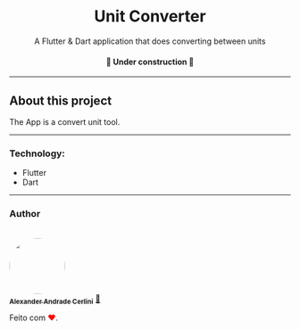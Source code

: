 <h1 align="center">Unit Converter</h1>

<p align="center">A Flutter & Dart application that does converting between units</p>

<h4 align="center"> 
	🚧  Under construction  🚧
</h4>

---

## About this project

The App is a convert unit tool.

---

### Technology:
- Flutter
- Dart

---

### Author
<br />
<a href="https://github.com/alex-cerlini">
 <img style="border-radius: 50%;" src="https://avatars.githubusercontent.com/u/56663683?v=4" width="100px;" alt=""/>
 <br />
 <sub><b>Alexander Andrade Cerlini</b></sub></a> <a href="https://github.com/alex-cerlini" title="Alex Cerlini">🚀</a>


Feito com <span style="color: red">♥</span>.